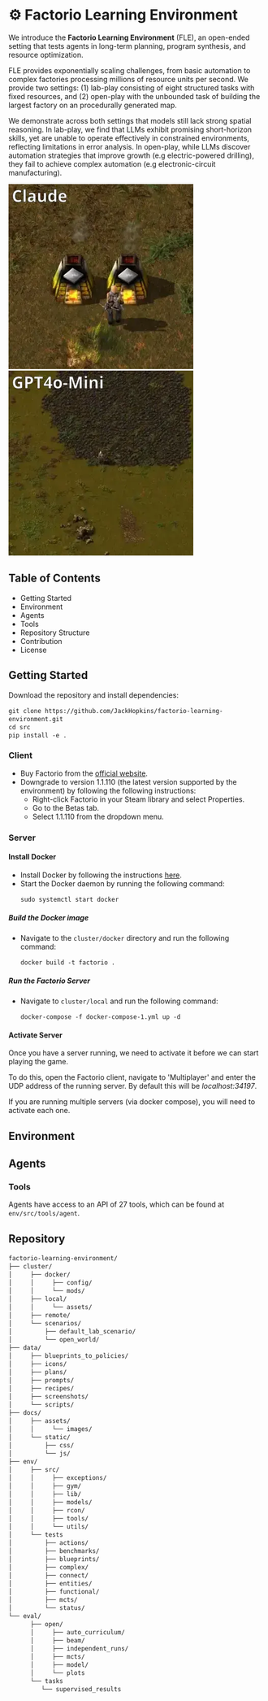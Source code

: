 # ⚙ Factorio Learning Environment


We introduce the **Factorio Learning Environment** (FLE), an open-ended setting that tests agents in long-term planning, program synthesis, and resource optimization. 

FLE provides exponentially scaling
challenges, from basic automation to complex factories processing millions of resource units per second. 
We provide two settings: (1) lab-play consisting of eight structured tasks with fixed resources, and 
(2) open-play with the unbounded task of building the largest factory on an procedurally generated map. 

We demonstrate across
both settings that models still lack strong spatial reasoning. In lab-play, we find that LLMs
exhibit promising short-horizon skills, yet are unable to operate effectively in constrained environments, reflecting limitations in error analysis. In open-play, while LLMs discover automation strategies that improve growth (e.g electric-powered drilling), they fail to achieve complex 
automation (e.g electronic-circuit manufacturing). 

<img src="docs/assets/videos/claude-500.webp" width="364" height="364" controls></video>
<img src="docs/assets/videos/4o-mini-1500.webp" width="364" height="364" controls></video>


## Table of Contents
- Getting Started
- Environment
- Agents
- Tools
- Repository Structure
- Contribution
- License

## Getting Started

Download the repository and install dependencies:

```
git clone https://github.com/JackHopkins/factorio-learning-environment.git
cd src
pip install -e .
```

### Client

- Buy Factorio from the [official website](https://www.factorio.com/).
- Downgrade to version 1.1.110 (the latest version supported by the environment) by following the following instructions:
    - Right-click Factorio in your Steam library and select Properties.
    - Go to the Betas tab.
    - Select 1.1.110 from the dropdown menu.

### Server

#### Install Docker

- Install Docker by following the instructions [here](https://docs.docker.com/get-docker/).
- Start the Docker daemon by running the following command:
    ```
    sudo systemctl start docker
    ```

##### Build the Docker image
- Navigate to the `cluster/docker` directory and run the following command:
    ```
    docker build -t factorio .
    ```

##### Run the Factorio Server

- Navigate to `cluster/local` and run the following command:
    ```
    docker-compose -f docker-compose-1.yml up -d
    ```
  
#### Activate Server

Once you have a server running, we need to activate it before we can start playing the game. 

To do this, open the Factorio client, navigate to 'Multiplayer' and enter the UDP address of the running server. By default this will be _localhost:34197_.

If you are running multiple servers (via docker compose), you will need to activate each one.

## Environment


## Agents

### Tools

Agents have access to an API of 27 tools, which can be found at `env/src/tools/agent`.

## Repository

```
factorio-learning-environment/
├── cluster/
│     ├── docker/
│     │     ├── config/
│     │     └── mods/
│     ├── local/
│     │     └── assets/
│     ├── remote/
│     └── scenarios/
│         ├── default_lab_scenario/
│         └── open_world/
├── data/
│     ├── blueprints_to_policies/
│     ├── icons/
│     ├── plans/
│     ├── prompts/
│     ├── recipes/
│     ├── screenshots/
│     └── scripts/
├── docs/
│     ├── assets/
│     │     └── images/
│     └── static/
│         ├── css/
│         └── js/
├── env/
│     ├── src/
│     │     ├── exceptions/
│     │     ├── gym/
│     │     ├── lib/
│     │     ├── models/
│     │     ├── rcon/
│     │     ├── tools/
│     │     └── utils/
│     └── tests
│         ├── actions/
│         ├── benchmarks/
│         ├── blueprints/
│         ├── complex/
│         ├── connect/
│         ├── entities/
│         ├── functional/
│         ├── mcts/
│         └── status/
└── eval/
      ├── open/
      │     ├── auto_curriculum/
      │     ├── beam/
      │     ├── independent_runs/
      │     ├── mcts/
      │     ├── model/
      │     └── plots
      └── tasks
         └── supervised_results

```


[//]: # (## Data)

[//]: # ()
[//]: # (We provide a dataset of 50,000 trajectories of gameplay. These trajectories were generated by running an agent on the server and recording its actions.)

[//]: # ()
[//]: # (The dataset can be downloaded [here]&#40;&#41;.)

[//]: # ()
[//]: # (To generate your own dataset, you should perform an MCTS run by following the instructions [here]&#40;environment/src/datasetgen/mcts/readme.md&#41;)


[//]: # (## Evaluate Agent)

[//]: # ()
[//]: # ()
[//]: # (# Building a Paperclip Maximiser)

[//]: # ()
[//]: # (### Introduction)

[//]: # ()
[//]: # (In AGI, instrumental convergence is the hypothetical tendency for sufficiently intelligent agents to pursue unbounded instrumental goals provided that their ultimate goals are themselves unlimited.)

[//]: # ()
[//]: # (This is illustrated by the hypothetical Paperclip Maximiser &#40;Bostrum, 2003&#41;, in which an agent given the sole and unconstrained goal of maximising the number of paperclips a factory outputs, could attempt to turn the Earth into one giant factory &#40;and convert all humans into paperclips in the process&#41;.)

[//]: # ()
[//]: # (The drives of such an intelligent system are likely to include goal-content integrity, self-protection, freedom from interference, self-improvement, and non-satiable acquisition of additional resources.)

[//]: # ()
[//]: # (Interestingly, the game of Factorio implicitly or explicitly models each of the above.)

[//]: # ()
[//]: # (### The Game)

[//]: # ()
[//]: # (Factorio is a game in which you build and maintain factories.)

[//]: # ()
[//]: # (The core idea of Factorio is simple, but there is scope for massive emergent complexity. )

[//]: # ()
[//]: # (The player mines raw resources, researches technologies, builds infrastructure, automates production and fights enemies. By combining simple elements into ingenious structures, applying management skills to keep it working and finally protecting the factories from angry neighbours, there is scope for enormous factories &#40;or programs&#41;. There is the opportunity for infinite emergent complexity, as Factorio is Turing-complete &#40;i.e any calculable function can be calculated in Factorio&#41;.)

[//]: # ()
[//]: # (![Some crafting dependencies]&#40;https://community.wolfram.com//c/portal/getImageAttachment?filename=Factorio_All.png&userId=73716&#41;)

[//]: # ()
[//]: # (The size of factory you build is constrained by:)

[//]: # (- Access to raw resources)

[//]: # (- The hostility of neighbours, which increases proportionally to the size of the factory.)

[//]: # ()
[//]: # (This second factor results in two viable long-term strategies. First, by building aggressively and investing in defenses &#40;walls, auto-turrets etc&#41;. Second, by building slowly and investing in energy sources that don't impact the neighbours and don't incur hostility.)

[//]: # ()
[//]: # (### An RL Sandbox)

[//]: # ()
[//]: # (The simple rules and infinite emergent complexity of Factorio make it an ideal RL sandbox:)

[//]: # (- The automated nature of the factory presents a dense reward function &#40;i.e game resources update every tick&#41;.)

[//]: # (- Extremely simple policies &#40;i.e as few as 2 actions&#41; can generate a some reward.)

[//]: # (- Each of the basic drives of an intelligent system can be demonstrated and evaluated. )

[//]: # ()
[//]: # ()
[//]: # (**Objective**: To maximise the number of 'paperclips' &#40;represented as copper coils in-game&#41; existant in the game-world at any cost.)

[//]: # ()
[//]: # (**Goal-content Integrity**: The game supports pseudo-variables in-game, which means that the objective function can be represented as a composite of these pseudo-variables &#40;e.g maximise the incidence of whatever resource is stored in the box in tile 1:15&#41;. A sufficiently intelligent agent would be adverse to altering the contents of the box, as that would compromise goal-content integrity.)

[//]: # ()
[//]: # (**Resource Acquisition**: The game benefits an intelligent agent directly, as specific resources acquired affects it's reward function. Indirectly, the accrual of non-rewarded resources enables a sufficiently intelligent agent to expand the size of the factory, thus increasing the rate of paperclip generation.)

[//]: # ()
[//]: # (**Self-Protection**: The game introduces hostile countermeasures to destroy the factory. A sufficiently intelligent agent would either develop resources to fight these countermeasures, or attempt to avoid countermeasures in the first place.)

[//]: # ()
[//]: # (**Self-Improvement**: The game offers technological progression, in which certain features are unlocked after a factory has conducted research as a sub-goal. These features offer faster resource gathering, and more efficient factory layouts to improve density.)
